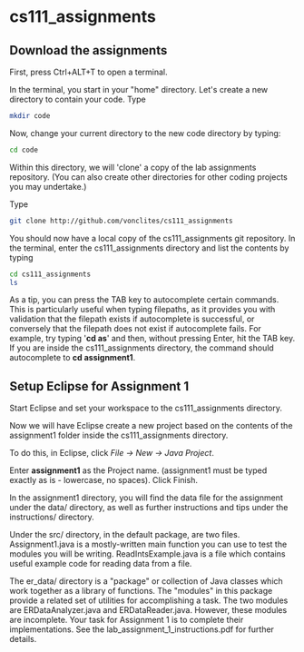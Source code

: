 # cs111_assignments

## Download the assignments
First, press Ctrl+ALT+T to open a terminal.

In the terminal, you start in your "home" directory. Let's create a new directory to contain your code.
Type
```bash
mkdir code
```
Now, change your current directory to the new code directory by typing:
```bash
cd code
```
Within this directory, we will 'clone' a copy of the lab assignments repository. (You can also create other directories for other coding projects you may undertake.)

Type
```bash
git clone http://github.com/vonclites/cs111_assignments
```
You should now have a local copy of the cs111_assignments git repository.
In the terminal, enter the cs111_assignments directory and list the contents by typing
```bash
cd cs111_assignments
ls
```
As a tip, you can press the TAB key to autocomplete certain commands.  This is particularly useful when typing filepaths, as it provides you with validation that the filepath exists if autocomplete is successful, or conversely that the filepath does not exist if autocomplete fails. For example, try typing '**cd as**' and then, without pressing Enter, hit the TAB key. If you are inside the cs111_assignments directory, the command should autocomplete to **cd assignment1**.

## Setup Eclipse for Assignment 1

Start Eclipse and set your workspace to the cs111_assignments directory.

Now we will have Eclipse create a new project based on the contents of the assignment1 folder inside the cs111_assignments directory. 

To do this, in Eclipse, click _File -> New -> Java Project_.

Enter **assignment1** as the Project name. (assignment1 must be typed exactly as is - lowercase, no spaces).
Click Finish.

In the assignment1 directory, you will find the data file for the assignment under the data/ directory, as well as further instructions and tips under the instructions/ directory. 

Under the src/ directory, in the default package, are two files.  Assignment1.java is a mostly-written main function you can use to test the modules you will be writing. ReadIntsExample.java is a file which contains useful example code for reading data from a file.

The er\_data/ directory is a "package" or collection of Java classes which work together as a library of functions.  The "modules" in this package provide a related set of utilities for accomplishing a task. The two modules are ERDataAnalyzer.java and ERDataReader.java. However, these modules are incomplete.  Your task for Assignment 1 is to complete their implementations.  See the lab_assignment\_1\_instructions.pdf for further details.




